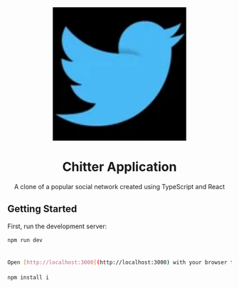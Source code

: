 <div align="center">
  <a href="https://github.com/AMANN23/Chitter-App">
   <img src="public/ChitterLogo.png" width="300" height="300">
  </a>

  <h1 align="center">Chitter Application</h1>
  <p>A clone of a popular social network created using TypeScript and React</p>
</div>

## Getting Started

First, run the development server:

```bash
npm run dev


Open [http://localhost:3000](http://localhost:3000) with your browser to see the result.

npm install i

```
